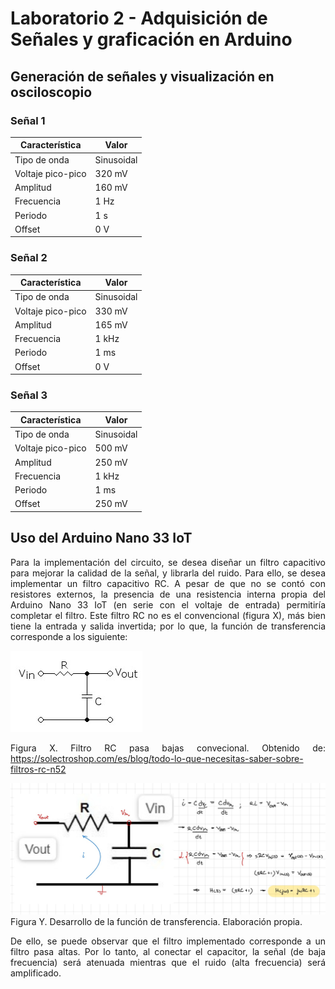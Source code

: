 # Laboratorio 2 - Adquisición de Señales y graficación en Arduino

## Generación de señales y visualización en osciloscopio

### Señal 1
| Característica | Valor |
|--------------|--------------|
| Tipo de onda | Sinusoidal   | 
| Voltaje pico-pico | 320 mV  | 
| Amplitud | 160 mV |
| Frecuencia | 1 Hz |
| Periodo | 1 s |
| Offset | 0 V |

### Señal 2
| Característica | Valor |
|--------------|--------------|
| Tipo de onda | Sinusoidal   | 
| Voltaje pico-pico | 330 mV  | 
| Amplitud | 165 mV |
| Frecuencia | 1 kHz |
| Periodo | 1 ms |
| Offset | 0 V |

### Señal 3
| Característica | Valor |
|--------------|--------------|
| Tipo de onda | Sinusoidal   | 
| Voltaje pico-pico | 500 mV  | 
| Amplitud | 250 mV |
| Frecuencia | 1 kHz |
| Periodo | 1 ms |
| Offset | 250 mV |



## Uso del Arduino Nano 33 IoT
<div style="text-align: justify">

Para la implementación del circuito, se desea diseñar un filtro capacitivo para mejorar la calidad de la señal, y librarla del ruido. Para ello, se desea implementar un filtro capacitivo RC. A pesar de que no se contó con resistores externos, la presencia de una resistencia interna propia del Arduino Nano 33 IoT (en serie con el voltaje de entrada) permitiría completar el filtro. Este filtro RC no es el convencional (figura X), más bien tiene la entrada y salida invertida; por lo que, la función de transferencia corresponde a los siguiente: 


![alt text](image-1.png)


Figura X. Filtro RC pasa bajas convecional. Obtenido de: https://solectroshop.com/es/blog/todo-lo-que-necesitas-saber-sobre-filtros-rc-n52



![alt text](image.png)
Figura Y. Desarrollo de la función de transferencia. Elaboración propia.

De ello, se puede observar que el filtro implementado corresponde a un filtro pasa altas. Por lo tanto, al conectar el capacitor, la señal (de baja frecuencia) será atenuada mientras que el ruido (alta frecuencia) será amplificado.

